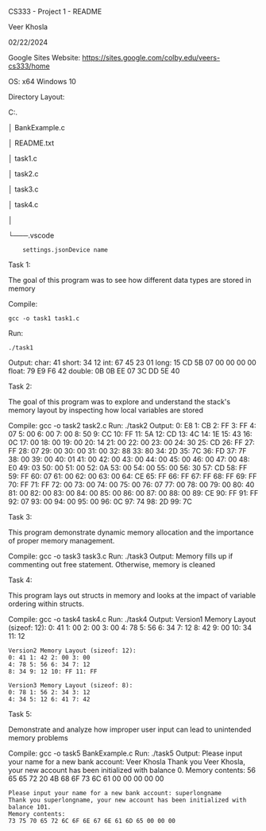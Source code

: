CS333 - Project 1 - README

Veer Khosla

02/22/2024

Google Sites Website: https://sites.google.com/colby.edu/veers-cs333/home 

OS: x64 Windows 10

Directory Layout:

C:.

│   BankExample.c

│   README.txt

│   task1.c

│   task2.c

│   task3.c

│   task4.c

│

└───.vscode

        settings.jsonDevice name



Task 1:

The goal of this program was to see how different data types are stored in memory
  
 Compile:
 
	gcc -o task1 task1.c
 
 Run:
 
	./task1
 
 Output:
	char: 41 
	short: 34 12 
	int: 67 45 23 01
	long: 15 CD 5B 07 00 00 00 00
	float: 79 E9 F6 42
	double: 0B 0B EE 07 3C DD 5E 40



Task 2:

The goal of this program was to explore and understand the stack's memory layout by inspecting how local variables are stored
  
 Compile:
	gcc -o task2 task2.c
 Run:
	./task2
 Output:
0: E8
1: CB
2: FF
3: FF
4: 07
5: 00
6: 00
7: 00
8: 50
9: CC
10: FF
11: 5A
12: CD
13: 4C
14: 1E
15: 43
16: 0C
17: 00
18: 00
19: 00
20: 14
21: 00
22: 00
23: 00
24: 30
25: CD
26: FF
27: FF
28: 07
29: 00
30: 00
31: 00
32: 88
33: 80
34: 2D
35: 7C
36: FD
37: 7F
38: 00
39: 00
40: 01
41: 00
42: 00
43: 00
44: 00
45: 00
46: 00
47: 00
48: E0
49: 03
50: 00
51: 00
52: 0A
53: 00
54: 00
55: 00
56: 30
57: CD
58: FF
59: FF
60: 07
61: 00
62: 00
63: 00
64: CE
65: FF
66: FF
67: FF
68: FF
69: FF
70: FF
71: FF
72: 00
73: 00
74: 00
75: 00
76: 07
77: 00
78: 00
79: 00
80: 40
81: 00
82: 00
83: 00
84: 00
85: 00
86: 00
87: 00
88: 00
89: CE
90: FF
91: FF
92: 07
93: 00
94: 00
95: 00
96: 0C
97: 74
98: 2D
99: 7C




Task 3:

This program demonstrate dynamic memory allocation and the importance of proper memory management.
  
 Compile:
	gcc -o task3 task3.c
 Run:
	./task3
 Output:
	Memory fills up if commenting out free statement. Otherwise, memory is cleaned



Task 4:

This program lays out structs in memory and looks at the impact of variable ordering within structs.
  
 Compile:
	gcc -o task4 task4.c
 Run:
	./task4
 Output:
	Version1 Memory Layout (sizeof: 12):
	0: 41 1: 00 2: 00 3: 00
	4: 78 5: 56 6: 34 7: 12
	8: 42 9: 00 10: 34 11: 12 

	Version2 Memory Layout (sizeof: 12):
	0: 41 1: 42 2: 00 3: 00
	4: 78 5: 56 6: 34 7: 12
	8: 34 9: 12 10: FF 11: FF

	Version3 Memory Layout (sizeof: 8):
	0: 78 1: 56 2: 34 3: 12
	4: 34 5: 12 6: 41 7: 42



Task 5:

Demonstrate and analyze how improper user input can lead to unintended memory problems
  
 Compile:
	gcc -o task5 BankExample.c
 Run:
	./task5
 Output:
	Please input your name for a new bank account: Veer Khosla
	Thank you Veer Khosla, your new account has been initialized with balance 0.
	Memory contents:
	56 65 65 72 20 4B 68 6F 73 6C 61 00 00 00 00 00


	Please input your name for a new bank account: superlongname
	Thank you superlongname, your new account has been initialized with balance 101.
	Memory contents:
	73 75 70 65 72 6C 6F 6E 67 6E 61 6D 65 00 00 00
